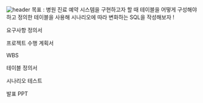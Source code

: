 ![header](https://capsule-render.vercel.app/api?type=wave&color=auto&height=300&section=header&text=Medi%20Net&fontSize=90)
목표 : 병원 진료 예약 시스템을 구현하고자 할 때
테이블을 어떻게 구성해야하고 정의한 테이블을 사용해 시나리오에 따라 변화하는 SQL을 작성해보자 ! 


요구사항 정의서


프로젝트 수행 계획서


WBS


테이블 정의서


시나리오 테스트


발표 PPT
